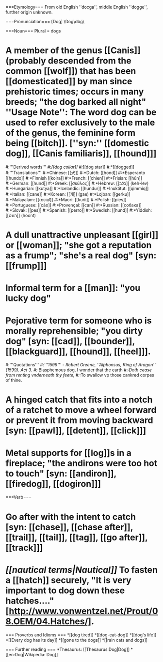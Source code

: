 ===Etymology===
From old English ''docga'', middle English ''dogge'', further origin unknown.
 
===Pronunciation===
[Dog] \Dog\dôg\

===Noun===
Plural = dogs
# A member of the genus [[Canis]] (probably descended from the common [[wolf]]) that has been [[domesticated]] by man since prehistoric times; occurs in many breeds; "the dog barked all night" ''Usage Note'': The word dog can be used to refer exclusively to the male of the genus, the feminine form being [[bitch]]. [''syn:'' [[domestic dog]], [[Canis familiaris]], [[hound]]]
#:'''Derived words'''
#:*[[dog collar]]
#:*[[dog star]]
#:*[[dogged]]
#:'''Translations'''
#:*Chinese: [[&#29356;]]
#:*Dutch: [[hond]]
#:*Esperanto [[hundo]]
#:*Finnish [[koira]]
#:*French: [[chien]]
#:*Frisian: [[hûn]]
#:*German: [[hund]]
#:*Greek: [[σκύλος]]
#:*Hebrew: [[כלב]] (keh-lev)
#:*Hungarian: [[kutya]]
#:*Icelandic: [[hundur]]
#:*Inuktitut: [[qimmiq]]
#:*Italian: [[cane]]
#:*Korean: [[개]] (gae)
#:*Lojban: [[gerku]]
#:*Malayalam: [[നായ്]]
#:*Maori: [[kurii]]
#:*Polish: [[pies]]
#:*Portuguese: [[cão]]
#:*Provençal: [[can]]
#:*Russian: [[собака]]
#:*Slovak: [[pes]]
#:*Spanish: [[perro]]
#:*Swedish: [[hund]]
#:*Yiddish: [[הונט]] (hoont)
# A dull unattractive unpleasant [[girl]] or [[woman]]; "she got a reputation as a frump"; "she's a real dog" [syn: [[frump]]]
# Informal term for a [[man]]: "you lucky dog"
# Pejorative term for someone who is morally reprehensible; "you dirty dog" [syn: [[cad]], [[bounder]], [[blackguard]], [[hound]], [[heel]]].
#:'''Quotations'''
#:*'''1599''' - Robert Greene, ''Alphonsus, King of Aragon'' (1599). Act 3.
#:*:Blasphemous dog, I wonder that the earth
#:*:Doth cease from renting vnderneath thy feete,
#:*:To swallow vp those cankred corpes of thine. 
# A hinged catch that fits into a notch of a ratchet to move a wheel forward or prevent it from moving backward [syn: [[pawl]], [[detent]], [[click]]]
# Metal supports for [[log]]s in a fireplace; "the andirons were too hot to touch" [syn: [[andiron]], [[firedog]], [[dogiron]]]


===Verb===
# Go after with the intent to catch [syn: [[chase]], [[chase after]], [[trail]], [[tail]], [[tag]], [[go after]], [[track]]]
# <i>[[nautical terms|Nautical]]</i> To fasten a [[hatch]] securely, "It is very important to dog down these hatches...." [http://www.vonwentzel.net/Prout/08.OEM/04.Hatches/].

=== Proverbs and Idioms ===
*[[dog tired]]
*[[dog-eat-dog]]
*[[dog's life]]
*[[Every dog has its day]]
*[[gone to the dogs]]
*[[rain cats and dogs]]



=== Further reading ===
*Thesaurus: [[Thesaurus:Dog|Dog]]
*[[en:Dog|Wikipedia: Dog]]
